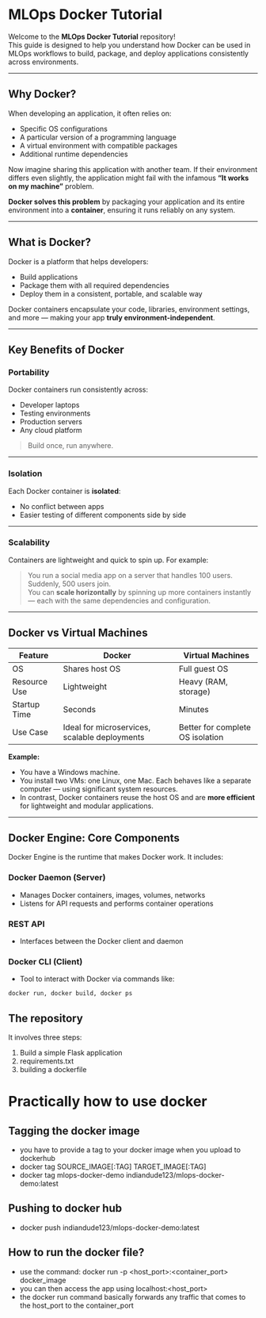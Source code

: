 # MLOps Docker Tutorial

Welcome to the **MLOps Docker Tutorial** repository!  
This guide is designed to help you understand how Docker can be used in MLOps workflows to build, package, and deploy applications consistently across environments.

---

## Why Docker?

When developing an application, it often relies on:
- Specific OS configurations
- A particular version of a programming language
- A virtual environment with compatible packages
- Additional runtime dependencies

Now imagine sharing this application with another team. If their environment differs even slightly, the application might fail with the infamous **“It works on my machine”** problem.

**Docker solves this problem** by packaging your application and its entire environment into a **container**, ensuring it runs reliably on any system.

---

## What is Docker?

Docker is a platform that helps developers:
- Build applications
- Package them with all required dependencies
- Deploy them in a consistent, portable, and scalable way

Docker containers encapsulate your code, libraries, environment settings, and more — making your app **truly environment-independent**.

---

## Key Benefits of Docker

### Portability
Docker containers run consistently across:
- Developer laptops
- Testing environments
- Production servers
- Any cloud platform

> Build once, run anywhere.

---

### Isolation
Each Docker container is **isolated**:
- No conflict between apps
- Easier testing of different components side by side

---

### Scalability
Containers are lightweight and quick to spin up. For example:
> You run a social media app on a server that handles 100 users.  
Suddenly, 500 users join.  
You can **scale horizontally** by spinning up more containers instantly — each with the same dependencies and configuration.

---

## Docker vs Virtual Machines

| Feature | Docker | Virtual Machines |
|--------|--------|------------------|
| OS | Shares host OS | Full guest OS |
| Resource Use | Lightweight | Heavy (RAM, storage) |
| Startup Time | Seconds | Minutes |
| Use Case | Ideal for microservices, scalable deployments | Better for complete OS isolation |

**Example:**

- You have a Windows machine.
- You install two VMs: one Linux, one Mac. Each behaves like a separate computer — using significant system resources.
- In contrast, Docker containers reuse the host OS and are **more efficient** for lightweight and modular applications.

---

## Docker Engine: Core Components

Docker Engine is the runtime that makes Docker work. It includes:

### Docker Daemon (Server)
- Manages Docker containers, images, volumes, networks
- Listens for API requests and performs container operations

### REST API
- Interfaces between the Docker client and daemon

### Docker CLI (Client)
- Tool to interact with Docker via commands like:
```bash
docker run, docker build, docker ps
```

## The repository

It involves three steps:
1) Build a simple Flask application
2) requirements.txt
3) building a dockerfile

# Practically how to use docker

## Tagging the docker image
- you have to provide a tag to your docker image when you upload to dockerhub
- docker tag SOURCE_IMAGE[:TAG] TARGET_IMAGE[:TAG]
- docker tag mlops-docker-demo indiandude123/mlops-docker-demo:latest

## Pushing to docker hub
- docker push indiandude123/mlops-docker-demo:latest

## How to run the docker file?
- use the command: docker run -p <host_port>:<container_port> docker_image
- you can then access the app using localhost:<host_port>
- the docker run command basically forwards any traffic that comes to the host_port to the container_port